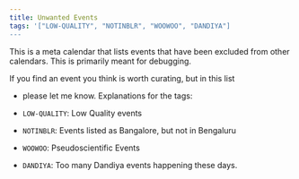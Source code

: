 ```yaml
---
title: Unwanted Events
tags: '["LOW-QUALITY", "NOTINBLR", "WOOWOO", "DANDIYA"]
--- 
```

This is a meta calendar that lists events that have been excluded
from other calendars. This is primarily meant for debugging.

If you find an event you think is worth curating, but in this list
- please let me know. Explanations for the tags:

- `LOW-QUALITY`: Low Quality events
- `NOTINBLR`: Events listed as Bangalore, but not in Bengaluru
- `WOOWOO`: Pseudoscientific Events
- `DANDIYA`: Too many Dandiya events happening these days.